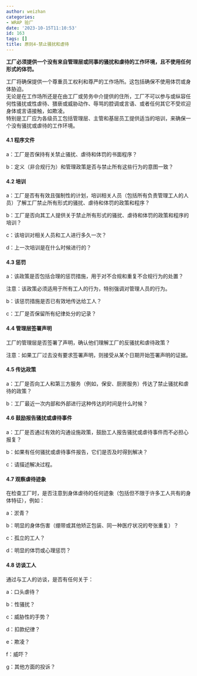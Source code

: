 ```yaml
---
author: weizhan
categories:
- WRAP 验厂
date: '2023-10-15T11:10:53'
id: 163
tags: []
title: 原则4-禁止骚扰和虐待
---
```


**工厂必须提供一个没有来自管理层或同事的骚扰和虐待的工作环境，且不使用任何形式的体罚。**  
  
工厂将确保提供一个尊重员工权利和尊严的工作场所。这包括确保不使用体罚或身体胁迫。  
无论是在工作场所还是在由工厂或劳务中介提供的住所，工厂不可以参与或纵容任何性骚扰或性虐待、猥亵或威胁动作、辱骂的腔调或言语、或者任何其它不受欢迎身体或言语接触，如欺凌。  
特别是工厂应为各级员工包括管理层、主管和基层员工提供适当的培训，来确保一个没有骚扰或虐待的工作环境。

#### 4.1 程序文件

a：工厂是否保持有关禁止骚扰、虐待和体罚的书面程序？

b：定义（非合规行为）和管理政策是否与禁止所有这些行为的意图一致？

#### 4.2 培训

a：工厂是否有有效且强制性的计划，培训相关人员（包括所有负责管理工人的人员）了解工厂禁止所有形式的骚扰、虐待和体罚的政策和程序？

b：工厂是否向其工人提供关于禁止所有形式的骚扰、虐待和体罚的政策和程序的培训？

c：该培训对相关人员和工人进行多久一次？

d：上一次培训是在什么时候进行的？

#### 4.3 惩罚

a：该政策是否包括合理的惩罚措施，用于对不合规和重复不合规行为的处置？

注意：该政策必须适用于所有工人的行为，特别强调对管理人员的行为。

b：该惩罚措施是否已有效地传达给工人？

c：工厂是否保留所有纪律处分的记录？

#### 4.4 管理层签署声明

工厂的管理层是否签署了声明，确认他们理解工厂的反骚扰和虐待政策？

注意：如果工厂过去没有要求签署声明，则接受从某个日期开始签署声明的证据。

#### 4.5 传达政策

a：工厂是否向工人和第三方服务（例如，保安、厨房服务）传达了禁止骚扰和虐待的政策？

b：工厂最近一次内部和外部进行这种传达的时间是什么时候？

#### 4.6 鼓励报告骚扰或虐待事件

a：工厂是否通过有效的沟通设施政策，鼓励工人报告骚扰或虐待事件而不必担心报复？

b：如果有任何骚扰或虐待事件报告，它们是否及时得到解决？

c：请描述解决过程。

#### 4.7 观察虐待迹象

在检查工厂时，是否注意到身体虐待的任何迹象（包括但不限于许多工人共有的身体特征），例如：

a：淤青？

b：明显的身体伤害（绷带或其他矫正包装、同一种医疗状况的夸张重复）？

c：孤立的工人？

d：明显的体罚或心理惩罚？

#### 4.8 访谈工人

通过与工人的访谈，是否有任何关于：

a：口头虐待？

b：性骚扰？

c：威胁性的手势？

d：扣款纪律？

e：欺凌？

f：威吓？

g：其他方面的投诉？

